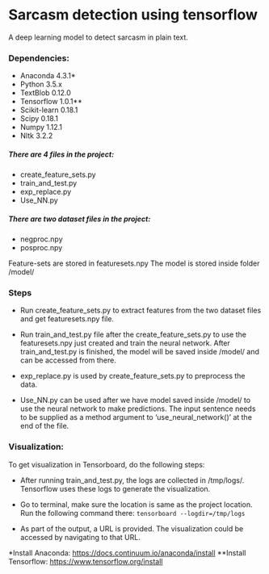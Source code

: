 # Sarcasm detection using tensorflow
A deep learning model to detect sarcasm in plain text.

### Dependencies:
- Anaconda 4.3.1*
- Python 3.5.x
- TextBlob 0.12.0
- Tensorflow 1.0.1**
- Scikit-learn 0.18.1
- Scipy 0.18.1
- Numpy 1.12.1
- Nltk 3.2.2

##### There are 4 files in the project:
- create_feature_sets.py
- train_and_test.py
- exp_replace.py
- Use_NN.py

##### There are two dataset files in the project:
- negproc.npy
- posproc.npy

Feature-sets are stored in featuresets.npy
The model is stored inside folder /model/

### Steps
- Run create_feature_sets.py to extract features from the two dataset files and get featuresets.npy file.

- Run train_and_test.py file after the create_feature_sets.py to use the featuresets.npy just created and train the neural network. After train_and_test.py is finished, the model will be saved inside /model/ and can be accessed from there.

- exp_replace.py is used by create_feature_sets.py to preprocess the data.

- Use_NN.py can be used after we have model saved inside /model/ to use the neural network to make predictions. The input sentence needs to be supplied as a method argument to ‘use_neural_network()’ at the end of the file.

### Visualization:

To get visualization in Tensorboard, do the following steps:
- After running train_and_test.py, the logs are collected in /tmp/logs/. Tensorflow uses these logs to generate the visualization.
- Go to terminal, make sure the location is same as the project location. Run the following command there:
`tensorboard --logdir=/tmp/logs`

- As part of the output, a URL is provided. The visualization could be accessed by navigating to that URL.

*Install Anaconda: https://docs.continuum.io/anaconda/install
**Install Tensorflow: https://www.tensorflow.org/install
